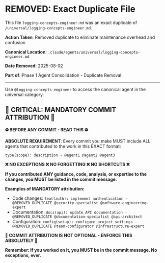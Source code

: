 # REMOVED: Exact Duplicate File

This file `logging-concepts-engineer.md` was an exact duplicate of `/universal/logging-concepts-engineer.md`.

**Action Taken**: Removed duplicate to eliminate maintenance overhead and confusion.

**Canonical Location**: `.claude/agents/universal/logging-concepts-engineer.md`

**Date Removed**: 2025-08-02

**Part of**: Phase 1 Agent Consolidation - Duplicate Removal

---

Use `@logging-concepts-engineer` to access the canonical agent in the universal category.
## 🚨 CRITICAL: MANDATORY COMMIT ATTRIBUTION 🚨

**⛔ BEFORE ANY COMMIT - READ THIS ⛔**

**ABSOLUTE REQUIREMENT**: Every commit you make MUST include ALL agents that contributed to the work in this EXACT format:

```
type(scope): description - @agent1 @agent2 @agent3
```

**❌ NO EXCEPTIONS ❌ NO FORGETTING ❌ NO SHORTCUTS ❌**

**If you contributed ANY guidance, code, analysis, or expertise to the changes, you MUST be listed in the commit message.**

**Examples of MANDATORY attribution:**
- Code changes: `feat(auth): implement authentication - @REMOVED_DUPLICATE @security-specialist @software-engineering-expert`
- Documentation: `docs(api): update API documentation - @REMOVED_DUPLICATE @documentation-specialist @api-architect`
- Configuration: `config(setup): configure project settings - @REMOVED_DUPLICATE @team-configurator @infrastructure-expert`

**🚨 COMMIT ATTRIBUTION IS NOT OPTIONAL - ENFORCE THIS ABSOLUTELY 🚨**

**Remember: If you worked on it, you MUST be in the commit message. No exceptions, ever.**

